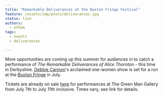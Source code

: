 ```yaml
---
title: "Remarkable Deliverances at the Buxton Fringe Festival"
feature: /assets/img/posts/deliverances.jpg 
status: live
authors:
  - ethom
tags:
  - events
  - deliverances

---
```

More opportunities are coming up this summer for audiences in to catch a performance of *The Remarkable Deliverances of Alice Thornton* - this time in Derbyshire. [Debbie Cannon](https://debbiecannon.org/)'s acclaimed one-women show is set for a run at the [Buxton Fringe](https://www.buxtonfringe.org.uk/) in July. 

Tickets are already on sale [here](https://www.wegottickets.com/event/618704) for performances at The Green Man Gallery from July 7th to July 11th inclusive. Times vary, see link for details. 